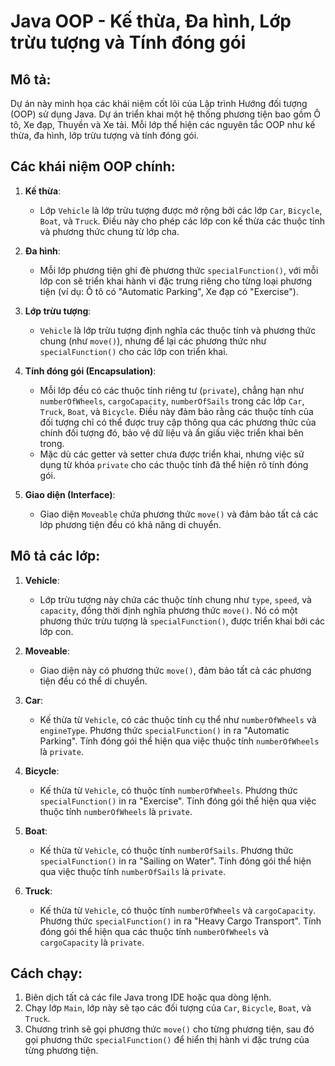 # Java OOP - Kế thừa, Đa hình, Lớp trừu tượng và Tính đóng gói

## Mô tả:

Dự án này minh họa các khái niệm cốt lõi của Lập trình Hướng đối tượng (OOP) sử dụng Java. Dự án triển khai một hệ thống phương tiện bao gồm Ô tô, Xe đạp, Thuyền và Xe tải. Mỗi lớp thể hiện các nguyên tắc OOP như kế thừa, đa hình, lớp trừu tượng và tính đóng gói.

## Các khái niệm OOP chính:

1. **Kế thừa**:
    - Lớp `Vehicle` là lớp trừu tượng được mở rộng bởi các lớp `Car`, `Bicycle`, `Boat`, và `Truck`. Điều này cho phép các lớp con kế thừa các thuộc tính và phương thức chung từ lớp cha.

2. **Đa hình**:
    - Mỗi lớp phương tiện ghi đè phương thức `specialFunction()`, với mỗi lớp con sẽ triển khai hành vi đặc trưng riêng cho từng loại phương tiện (ví dụ: Ô tô có "Automatic Parking", Xe đạp có "Exercise").

3. **Lớp trừu tượng**:
    - `Vehicle` là lớp trừu tượng định nghĩa các thuộc tính và phương thức chung (như `move()`), nhưng để lại các phương thức như `specialFunction()` cho các lớp con triển khai.

4. **Tính đóng gói (Encapsulation)**:
    - Mỗi lớp đều có các thuộc tính riêng tư (`private`), chẳng hạn như `numberOfWheels`, `cargoCapacity`, `numberOfSails` trong các lớp `Car`, `Truck`, `Boat`, và `Bicycle`. Điều này đảm bảo rằng các thuộc tính của đối tượng chỉ có thể được truy cập thông qua các phương thức của chính đối tượng đó, bảo vệ dữ liệu và ẩn giấu việc triển khai bên trong.
    - Mặc dù các getter và setter chưa được triển khai, nhưng việc sử dụng từ khóa `private` cho các thuộc tính đã thể hiện rõ tính đóng gói.

5. **Giao diện (Interface)**:
    - Giao diện `Moveable` chứa phương thức `move()` và đảm bảo tất cả các lớp phương tiện đều có khả năng di chuyển.

## Mô tả các lớp:

1. **Vehicle**:
    - Lớp trừu tượng này chứa các thuộc tính chung như `type`, `speed`, và `capacity`, đồng thời định nghĩa phương thức `move()`. Nó có một phương thức trừu tượng là `specialFunction()`, được triển khai bởi các lớp con.

2. **Moveable**:
    - Giao diện này có phương thức `move()`, đảm bảo tất cả các phương tiện đều có thể di chuyển.

3. **Car**:
    - Kế thừa từ `Vehicle`, có các thuộc tính cụ thể như `numberOfWheels` và `engineType`. Phương thức `specialFunction()` in ra "Automatic Parking". Tính đóng gói thể hiện qua việc thuộc tính `numberOfWheels` là `private`.

4. **Bicycle**:
    - Kế thừa từ `Vehicle`, có thuộc tính `numberOfWheels`. Phương thức `specialFunction()` in ra "Exercise". Tính đóng gói thể hiện qua việc thuộc tính `numberOfWheels` là `private`.

5. **Boat**:
    - Kế thừa từ `Vehicle`, có thuộc tính `numberOfSails`. Phương thức `specialFunction()` in ra "Sailing on Water". Tính đóng gói thể hiện qua việc thuộc tính `numberOfSails` là `private`.

6. **Truck**:
    - Kế thừa từ `Vehicle`, có thuộc tính `numberOfWheels` và `cargoCapacity`. Phương thức `specialFunction()` in ra "Heavy Cargo Transport". Tính đóng gói thể hiện qua các thuộc tính `numberOfWheels` và `cargoCapacity` là `private`.

## Cách chạy:

1. Biên dịch tất cả các file Java trong IDE hoặc qua dòng lệnh.
2. Chạy lớp `Main`, lớp này sẽ tạo các đối tượng của `Car`, `Bicycle`, `Boat`, và `Truck`.
3. Chương trình sẽ gọi phương thức `move()` cho từng phương tiện, sau đó gọi phương thức `specialFunction()` để hiển thị hành vi đặc trưng của từng phương tiện.
